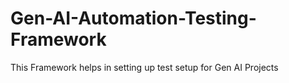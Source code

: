 # Gen-AI-Automation-Testing-Framework
This Framework helps in setting up test setup for Gen AI Projects
